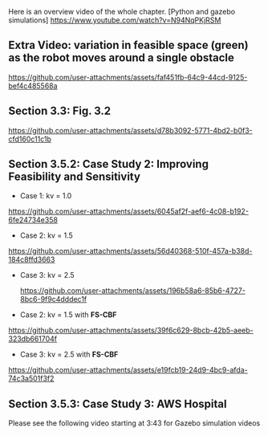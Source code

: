 
Here is an overview video of the whole chapter.
[Python and gazebo simulations] https://www.youtube.com/watch?v=N94NqPKjRSM

## Extra Video: variation in feasible space (green) as the robot moves around a single obstacle
https://github.com/user-attachments/assets/faf451fb-64c9-44cd-9125-bef4c485568a

## Section 3.3: Fig. 3.2

https://github.com/user-attachments/assets/d78b3092-5771-4bd2-b0f3-cfd160c11c1b

## Section 3.5.2: Case Study 2: Improving Feasibility and Sensitivity

-  Case 1: kv = 1.0
  
https://github.com/user-attachments/assets/6045af2f-aef6-4c08-b192-6fe24734e358

- Case 2: kv = 1.5

https://github.com/user-attachments/assets/56d40368-510f-457a-b38d-184c8ffd3663

- Case 3: kv = 2.5
  
  https://github.com/user-attachments/assets/196b58a6-85b6-4727-8bc6-9f9c4dddec1f


- Case 2: kv = 1.5 with **FS-CBF**

https://github.com/user-attachments/assets/39f6c629-8bcb-42b5-aeeb-323db661704f

- Case 3: kv = 2.5 with **FS-CBF**

https://github.com/user-attachments/assets/e19fcb19-24d9-4bc9-afda-74c3a501f3f2

## Section 3.5.3: Case Study 3: AWS Hospital
Please see the following video starting at 3:43 for Gazebo simulation videos






